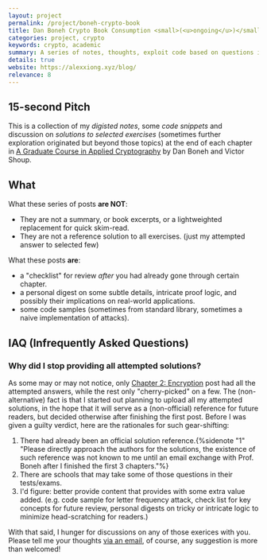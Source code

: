 ```yaml
---
layout: project
permalink: /project/boneh-crypto-book
title: Dan Boneh Crypto Book Consumption <small>(<u>ongoing</u>)</small>
categories: project, crypto
keywords: crypto, academic
summary: A series of notes, thoughts, exploit code based on questions in the beautiful applied crypto book written by Dan Boneh and Victor Shoup.
details: true
website: https://alexxiong.xyz/blog/
relevance: 8
---
```

## 15-second Pitch
This is a collection of my _digisted notes_, some _code snippets_ and discussion on _solutions to selected exercises_ (sometimes further exploration originated but beyond those topics) at the end of each chapter in [A Graduate Course in Applied Cryptography](https://crypto.stanford.edu/~dabo/cryptobook/BonehShoup_0_4.pdf) by Dan Boneh and Victor Shoup.

## What
What these series of posts **are NOT**:
- They are not a summary, or book excerpts, or a lightweighted replacement for quick skim-read.
- They are not a reference solution to all exercises. (just my attempted answer to selected few)

What these posts **are**:
- a "checklist" for review _after_ you had already gone through certain chapter.
- a personal digest on some subtle details, intricate proof logic, and possibly their implications on real-world applications.
- some code samples (sometimes from standard library, sometimes a naive implementation of attacks).

## IAQ (Infrequently Asked Questions)
### Why did I stop providing all attempted solutions?
As some may or may not notice, only [Chapter 2: Encryption](https://alexxiong.xyz//blog/boneh-crypto-book-chapter2/) post had all the attempted answers, while the rest only "cherry-picked" on a few. The (non-alternative) fact is that I started out planning to upload all my attempted solutions, in the hope that it will serve as a (non-official) reference for future readers, but decided otherwise after finishing the first post. Before I was given a guilty verdict, here are the rationales for such gear-shifting:
1. There had already been an official solution reference.{%sidenote "1" "Please directly approach the authors for the solutions, the existence of such reference was not known to me until an email exchange with Prof. Boneh after I finished the first 3 chapters."%}
2. There are schools that may take some of those questions in their tests/exams.
3. I'd figure: better provide content that provides with some extra value added. (e.g. code sample for letter frequency attack, check list for key concepts for future review, personal digests on tricky or intricate logic to minimize head-scratching for readers.)

With that said, I hunger for discussions on any of those exerices with you. Please tell me your thoughts [via an email](mailto:alex.xiong.tech@gmail.com), of course, any suggestion is more than welcomed!

